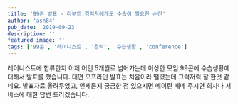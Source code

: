```yaml
---
title: '99콘 발표 - 리부트:경력자에게도 수습이 필요한 순간'
author: 'ash84'
pub_date: '2019-09-23'
description: ''
featured_image: ''
tags: ['99콘', '레이니스트', '경력', '수습생활', 'conference']
---
```


레이니스트에 합류한지 이제 어언 5개월로 넘어가는데 이상한 모임 99콘에 수습생황에 대해서 발표를 했습니다. 대면 오프라인 발표는 처음이라 떨렸는데 그럭저럭 잘 한것 같네요. 발표자료 올려두었고, 언제든지 궁금한 점 있으시면 메이란 페메 주시면 회사나 서비스에 대한 답변 드리겠습니다. 

<script async class="speakerdeck-embed" data-id="accbf16875504bb29f3aae4d1796b374" data-ratio="1.77777777777778" src="//speakerdeck.com/assets/embed.js"></script>
